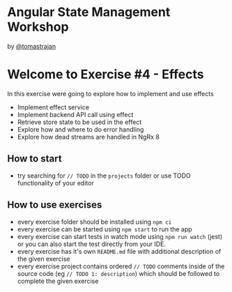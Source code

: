 # Angular State Management Workshop

by [@tomastrajan](https://twitter.com/tomastrajan)

# Welcome to Exercise #4 - Effects

In this exercise were going to explore how to implement and use effects

- Implement effect service
- Implement backend API call using effect
- Retrieve store state to be used in the effect
- Explore how and where to do error handling
- Explore how dead streams are handled in NgRx 8


## How to start

- try searching for `// TODO` in the `projects` folder or use TODO functionality of your editor 

## How to use exercises

- every exercise folder should be installed using `npm ci`
- every exercise can be started using `npm start` to run the app
- every exercise can start tests in watch mode using `npm run watch` (jest) or you can also start the test directly from your IDE.
- every exercise has it's own `README.md` file with additional description of the given exercise
- every exercise project contains ordered `// TODO` comments inside of the source code (eg `// TODO 1: description`) which should be followed to complete the given exercise
